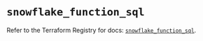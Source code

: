 # `snowflake_function_sql`

Refer to the Terraform Registry for docs: [`snowflake_function_sql`](https://registry.terraform.io/providers/snowflake-labs/snowflake/1.0.0/docs/resources/function_sql).
